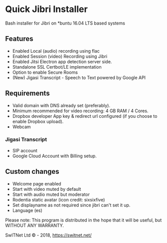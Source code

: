 # Quick Jibri Installer
Bash installer for Jibri on *buntu 16.04 LTS based systems

## Features
* Enabled Local (audio) recording using flac
* Enabled Session (video) Recording using Jibri
* Enabled Jitsi Electron app detection server side.
* Standalone SSL Certbot/LE implementation
* Option to enable Secure Rooms
* (New) Jigasi Transcript - Speech to Text powered by Google API

## Requirements
* Valid domain with DNS already set (preferably).
* Minimum recommended for video recording: 4 GB RAM / 4 Cores.
* Dropbox developer App key & redirect url configured (if you choose to enable Dropbox upload).
* Webcam
### Jigasi Transcript
* SIP account
* Google Cloud Account with Billing setup.

## Custom changes
* Welcome page enabled
* Start with video muted by default
* Start with audio muted but moderator
* Rodentia static avatar (icon credit: sixsixfive)
* Set displayname as not required since jibri can't set it up.
* Language (es)

Please note: This program is distributed in the hope that it will be useful, but WITHOUT ANY WARRANTY.

SwITNet Ltd © - 2018, https://switnet.net/
